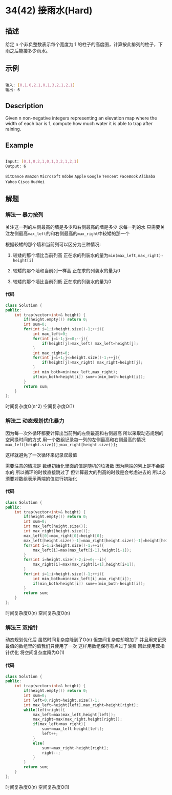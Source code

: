 # 34(42) 接雨水(Hard)

## 描述

给定 n 个非负整数表示每个宽度为 1 的柱子的高度图，计算按此排列的柱子，下雨之后能接多少雨水。

## 示例

```bash

输入: [0,1,0,2,1,0,1,3,2,1,2,1]
输出: 6

``` 

## Description

Given n non-negative integers representing an elevation map where the width of each bar is 1, compute how much water it is able to trap after raining.

## Example

```bash

Input: [0,1,0,2,1,0,1,3,2,1,2,1]
Output: 6

```

`BitDance` `Amazon` `Microsoft` `Adobe` `Apple` `Google` `Tencent` `FaceBook` `Alibaba` `Yahoo` `Cisco` `HuaWei`

## 解题

### 解法一 暴力按列

关注这一列的左侧最高的墙是多少和右侧最高的墙是多少 求每一列的水 只需要关注左侧最高`max_left`的和右侧最高的`max_right`中较矮的那一个

根据较矮的那个墙和当前列可以区分为三种情况:

1. 较矮的那个墙比当前列高 正在求的列装水的量为`min(max_left,max_right)-height[i]` 

2. 较矮的那个墙和当前列一样高 正在求的列装水的量为0

3. 较矮的那个墙比当前列低 正在求的列装水的量为0


#### 代码

```C++
class Solution {
public:
    int trap(vector<int>& height) {
        if(height.empty()) return 0;
        int sum=0;
        for(int i=1;i<height.size()-1;++i){
            int max_left=0;
            for(int j=i-1;j>=0;--j){
                if(height[j]>max_left) max_left=height[j];
            }
            int max_right=0;
            for(int j=i+1;j<=height.size()-1;++j){
                if(height[j]>max_right) max_right=height[j];
            }
            int min_both=min(max_left,max_right);
            if(min_both>height[i]) sum+=(min_both-height[i]);
        }
        return sum;
    }
};  
```

时间复杂度O(n^2) 空间复杂度O(1)

### 解法二 动态规划优化暴力

因为每一次外循环都要计算出当前列的左侧最高和右侧最高 所以采取动态规划的空间换时间的方式 用一个数组记录每一列的左侧最高和右侧最高的情况`max_left[height.size()];max_right[height.size()];`

这样就避免了一次循环来记录双最值 

需要注意的情况是 数组初始化里面的值是随机的垃圾数 因为两端的列上是不会装水的 所以循环的时候直接跳过了 但计算最大的列高的时候是会考虑进去的 所以必须要对数组表示两端的值进行初始化

#### 代码

```C++
class Solution {
public:
    int trap(vector<int>& height) {
        if(height.empty()) return 0;
        int sum=0;
        int max_left[height.size()];
        int max_right[height.size()];
        max_left[0]=max_right[0]=height[0];
        max_left[height.size()-1]=max_right[height.size()-1]=height[height.size()-1];
        for(int i=1;i<height.size()-1;++i){
            max_left[i]=max(max_left[i-1],height[i-1]);
        }
        for(int i=height.size()-2;i>=0;--i){
            max_right[i]=max(max_right[i+1],height[i+1]);
        }
        for(int i=1;i<height.size()-1;++i){
            int min_both=min(max_left[i],max_right[i]);
            if(min_both>height[i]) sum+=(min_both-height[i]);
        }
        return sum;
    }
};
```

时间复杂度O(n) 空间复杂度O(n)


### 解法三 双指针

动态规划优化后 虽然时间复杂度降到了O(n) 但空间复杂度却增加了 并且用来记录最值的数组里的值我们只使用了一次 这样用数组保存有点过于浪费 因此使用双指针优化 将空间复杂度降为O(1)

#### 代码

```C++
class Solution {
public:
    int trap(vector<int>& height) {
        if(height.empty()) return 0;
        int sum=0;
        int left=0,right=height.size()-1;
        int max_left=height[left],max_right=height[right];
        while(left<right){
            max_left=max(max_left,height[left]);
            max_right=max(max_right,height[right]);
            if(max_left<max_right){
                sum+=max_left-height[left];
                left++;
            }
            else{
                sum+=max_right-height[right];
                right--;
            }
        }
        return sum;
    }
};
```

时间复杂度O(n) 空间复杂度O(1)